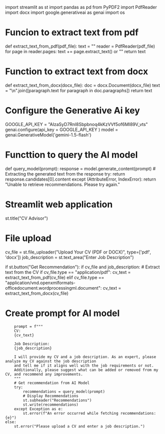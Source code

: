 import streamlit as st
import pandas as pd
from PyPDF2 import PdfReader
import docx
import google.generativeai as genai
import os

# Funcion to extract text from pdf
def extract_text_from_pdf(pdf_file):
    text = ""
    reader = PdfReader(pdf_file)
    for page in reader.pages:
        text += page.extract_text() or ""
    return text

# Function to extract text from docx
def extract_text_from_docx(docx_file):
    doc = docx.Document(docx_file)
    text = "\n".join([paragraph.text for paragraph in doc.paragraphs])
    return text

# Configure the Generative Ai key
GOOGLE_API_KEY = "AIzaSyD7Rnl8Sbpbnoq4kKzVVf5of6MI89V_vts"
genai.configure(api_key = GOOGLE_API_KEY )
model = genai.GenerativeModel('gemini-1.5-flash')

# Functtion to query the AI model
def query_model(prompt):
    response = model.generate_content(prompt)
    # Extracting the generated text from the response
    try:
        return response.candidates[0].content
    except (AttributeError, IndexError):
        return "Unable to retrieve recommendations. Please try again."
        
# Streamlit web application
st.title("CV Advisor")

# File upload
cv_file = st.file_uploader("Upload Your CV (PDF or DOCX)", type=['pdf', 'docx'])
job_description = st.text_area("Enter Job Description")

if st.button("Get Recommendation"):
    if cv_file and job_description:
        # Extract text from the CV
        if cv_file.type == "application/pdf":
            cv_text = extract_text_from_pdf(cv_file)
        elif cv_file.type == "application/vnd.openxmlformats-officedocument.wordprocessingml.document":
            cv_text = extract_text_from_docx(cv_file)

# Create prompt for AI model
        prompt = f"""
        CV:
        {cv_text}

        Job Description:
        {job_description}

        I will provide my CV and a job description. As an expert, please analyze my CV against the job description
        and tell me if it aligns well with the job requirements or not.
        Additionally, please suggest what can be added or removed from my CV, and recommend any improvements.
        """
        # Get recommendation from AI Model
        try:
            recommendations = query_model(prompt)
            # Display Recommendations
            st.subheader("Recommendations")
            st.write(recommendations)
        except Exception as e:
            st.error(f"An error occurred while fetching recommendations: {e}")
    else:
        st.error("Please upload a CV and enter a job description.")
